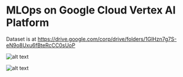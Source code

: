# MLOps on Google Cloud Vertex AI Platform
Dataset is at https://drive.google.com/corp/drive/folders/1GlHzn7g7S-eN9o8Uxu6fBteRcCC0sUoP

![alt text](https://github.com/yantkgcp/vertex/blob/main/CICT.png)



![alt text](https://github.com/yantkgcp/vertex/blob/main/CTCD.png)
